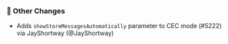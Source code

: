 ### 🔄 Other Changes
* Adds `showStoreMessagesAutomatically` parameter to CEC mode (#5222) via JayShortway (@JayShortway)
